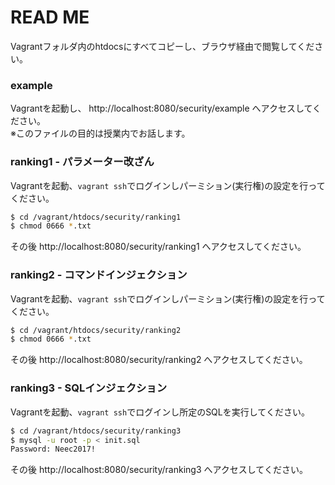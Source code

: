# READ ME

Vagrantフォルダ内のhtdocsにすべてコピーし、ブラウザ経由で閲覧してください。

### example
Vagrantを起動し、 http://localhost:8080/security/example へアクセスしてください。  
※このファイルの目的は授業内でお話します。

### ranking1 - パラメーター改ざん
Vagrantを起動、`vagrant ssh`でログインしパーミション(実行権)の設定を行ってください。
```bash
$ cd /vagrant/htdocs/security/ranking1
$ chmod 0666 *.txt
```
その後 http://localhost:8080/security/ranking1 へアクセスしてください。

### ranking2 - コマンドインジェクション
Vagrantを起動、`vagrant ssh`でログインしパーミション(実行権)の設定を行ってください。
```bash
$ cd /vagrant/htdocs/security/ranking2
$ chmod 0666 *.txt
```
その後 http://localhost:8080/security/ranking2 へアクセスしてください。

### ranking3 - SQLインジェクション
Vagrantを起動、`vagrant ssh`でログインし所定のSQLを実行してください。
```bash
$ cd /vagrant/htdocs/security/ranking3
$ mysql -u root -p < init.sql
Password: Neec2017!
```
その後 http://localhost:8080/security/ranking3 へアクセスしてください。

